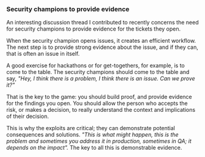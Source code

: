 ### Security champions to provide evidence

An interesting discussion thread I contributed to recently concerns the need for security champions to provide evidence for the tickets they open.

When the security champion opens issues, it creates an efficient workflow. The next step is to provide strong evidence about the issue, and if they can, that is often an issue in itself.

A good exercise for hackathons or for get-togethers, for example, is to come to the table.  The security champions should come to the table and say, *"Hey, I think there is a problem, I think there is an issue. Can we prove it?"* 

That is the key to the game: you should build proof, and provide evidence for the findings you open. You should allow the person who accepts the risk, or makes a decision, to really understand the context and implications of their decision.

This is why the exploits are critical; they can demonstrate potential consequences and solutions. *"This is what might happen, this is the problem and sometimes you address it in production, sometimes in QA; it depends on the impact".* The key to all this is demonstrable evidence. 
